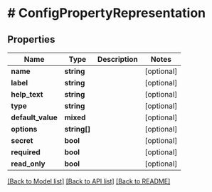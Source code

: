 # # ConfigPropertyRepresentation

## Properties

Name | Type | Description | Notes
------------ | ------------- | ------------- | -------------
**name** | **string** |  | [optional]
**label** | **string** |  | [optional]
**help_text** | **string** |  | [optional]
**type** | **string** |  | [optional]
**default_value** | **mixed** |  | [optional]
**options** | **string[]** |  | [optional]
**secret** | **bool** |  | [optional]
**required** | **bool** |  | [optional]
**read_only** | **bool** |  | [optional]

[[Back to Model list]](../../README.md#models) [[Back to API list]](../../README.md#endpoints) [[Back to README]](../../README.md)
